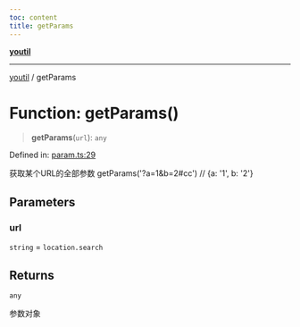 ```yaml
---
toc: content
title: getParams
---
```

[**youtil**](../README.md)

***

[youtil](../globals.md) / getParams

# Function: getParams()

> **getParams**(`url`): `any`

Defined in: [param.ts:29](https://github.com/sxei/youtil/blob/b488c7f70ed7c3406efe20a0ac6e98bf131225b1/src/param.ts#L29)

获取某个URL的全部参数
getParams('?a=1&b=2#cc') // {a: '1', b: '2'}

## Parameters

### url

`string` = `location.search`

## Returns

`any`

参数对象
